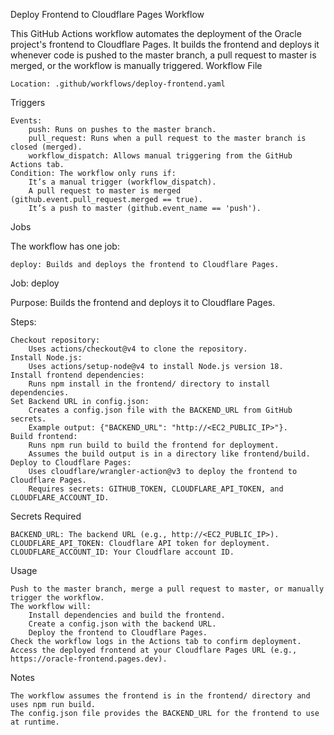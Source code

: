 Deploy Frontend to Cloudflare Pages Workflow

This GitHub Actions workflow automates the deployment of the Oracle project's frontend to Cloudflare Pages. It builds the frontend and deploys it whenever code is pushed to the master branch, a pull request to master is merged, or the workflow is manually triggered.
Workflow File

    Location: .github/workflows/deploy-frontend.yaml

Triggers

    Events:
        push: Runs on pushes to the master branch.
        pull_request: Runs when a pull request to the master branch is closed (merged).
        workflow_dispatch: Allows manual triggering from the GitHub Actions tab.
    Condition: The workflow only runs if:
        It’s a manual trigger (workflow_dispatch).
        A pull request to master is merged (github.event.pull_request.merged == true).
        It’s a push to master (github.event_name == 'push').

Jobs

The workflow has one job:

    deploy: Builds and deploys the frontend to Cloudflare Pages.

Job: deploy

Purpose: Builds the frontend and deploys it to Cloudflare Pages.

Steps:

    Checkout repository:
        Uses actions/checkout@v4 to clone the repository.
    Install Node.js:
        Uses actions/setup-node@v4 to install Node.js version 18.
    Install frontend dependencies:
        Runs npm install in the frontend/ directory to install dependencies.
    Set Backend URL in config.json:
        Creates a config.json file with the BACKEND_URL from GitHub secrets.
        Example output: {"BACKEND_URL": "http://<EC2_PUBLIC_IP>"}.
    Build frontend:
        Runs npm run build to build the frontend for deployment.
        Assumes the build output is in a directory like frontend/build.
    Deploy to Cloudflare Pages:
        Uses cloudflare/wrangler-action@v3 to deploy the frontend to Cloudflare Pages.
        Requires secrets: GITHUB_TOKEN, CLOUDFLARE_API_TOKEN, and CLOUDFLARE_ACCOUNT_ID.

Secrets Required

    BACKEND_URL: The backend URL (e.g., http://<EC2_PUBLIC_IP>).
    CLOUDFLARE_API_TOKEN: Cloudflare API token for deployment.
    CLOUDFLARE_ACCOUNT_ID: Your Cloudflare account ID.

Usage

    Push to the master branch, merge a pull request to master, or manually trigger the workflow.
    The workflow will:
        Install dependencies and build the frontend.
        Create a config.json with the backend URL.
        Deploy the frontend to Cloudflare Pages.
    Check the workflow logs in the Actions tab to confirm deployment.
    Access the deployed frontend at your Cloudflare Pages URL (e.g., https://oracle-frontend.pages.dev).

Notes

    The workflow assumes the frontend is in the frontend/ directory and uses npm run build.
    The config.json file provides the BACKEND_URL for the frontend to use at runtime.